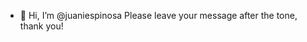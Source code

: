 - 👋 Hi, I’m @juaniespinosa Please leave your message after the tone, thank you!

<!---
juaniespinosa/juaniespinosa is a ✨ special ✨ repository because its `README.md` (this file) appears on your GitHub profile.
--->
